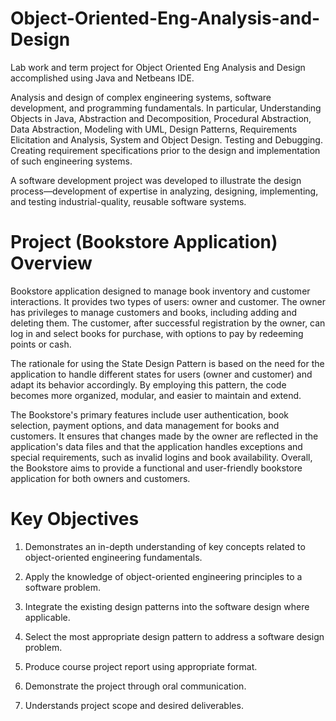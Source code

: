 # Object-Oriented-Eng-Analysis-and-Design

Lab work and term project for Object Oriented Eng Analysis and Design accomplished using Java and Netbeans IDE.

Analysis and design of complex engineering systems, software development, and programming fundamentals. In particular, Understanding Objects in Java, Abstraction and Decomposition, Procedural Abstraction, Data Abstraction, Modeling with UML, Design Patterns, Requirements Elicitation and Analysis, System and Object Design. Testing and Debugging. Creating requirement specifications prior to the design and implementation of such engineering systems.

A software development project was developed to illustrate the design process—development of expertise in analyzing, designing, implementing, and testing industrial-quality, reusable software systems. 

# Project (Bookstore Application) Overview
Bookstore application designed to manage book inventory and customer interactions. It provides two types of users: owner and customer. The owner has privileges to manage customers and books, including adding and deleting them. The customer, after successful registration by the owner, can log in and select books for purchase, with options to pay by redeeming points or cash.

The rationale for using the State Design Pattern is based on the need for the application to handle different states for users (owner and customer) and adapt its behavior accordingly. By employing this pattern, the code becomes more organized, modular, and easier to maintain and extend.

The Bookstore's primary features include user authentication, book selection, payment options, and data management for books and customers. It ensures that changes made by the owner are reflected in the application's data files and that the application handles exceptions and special requirements, such as invalid logins and book availability. Overall, the Bookstore aims to provide a functional and user-friendly bookstore application for both owners and customers.

# Key Objectives
1. Demonstrates an in-depth understanding of key concepts related to object-oriented engineering fundamentals.

2. Apply the knowledge of object-oriented engineering principles to a software problem.

3. Integrate the existing design patterns into the software design where applicable.

4. Select the most appropriate design pattern to address a software design problem.

5. Produce course project report using appropriate format.

6. Demonstrate the project through oral communication.

7. Understands project scope and desired deliverables.
